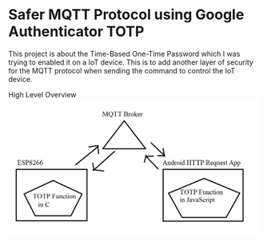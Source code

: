 # Safer MQTT Protocol using Google Authenticator TOTP

This project is about the Time-Based One-Time Password which I was trying to enabled it on a IoT device. This is to add another layer of security for the MQTT protocol when sending the command to control the IoT device.  

High Level Overview
![alt text](https://github.com/ngbk1993/google_authenticator_totp/blob/master/HighLevelOverview.png?raw=true)

